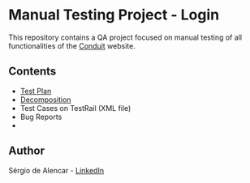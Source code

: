 # Manual Testing Project - Login

This repository contains a QA project focused on manual testing of all functionalities of the [Conduit](https://conduit.mate.academy/) website.

## Contents
- [Test Plan](https://docs.google.com/document/d/1lUqi2MT7zgRmytRxxRUmFNiirvOLrlCMnDV-vjiXqjU/edit?usp=sharing)
- [Decomposition](https://docs.google.com/document/d/1whncTlB0fXuSipntLCVZwpDNQN6Gr9l2ADw6UWGnSTM/edit?usp=sharing)
- Test Cases on TestRail (XML file)
- Bug Reports
- 


## Author
Sérgio de Alencar - [LinkedIn](https://www.linkedin.com/in/sergiodealencar)
